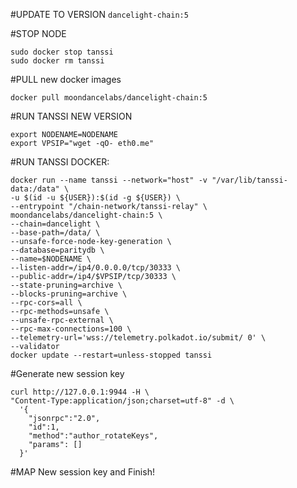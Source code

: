 #UPDATE TO VERSION ```dancelight-chain:5```

#STOP NODE
```
sudo docker stop tanssi
sudo docker rm tanssi
```

#PULL new docker images
```
docker pull moondancelabs/dancelight-chain:5
```

#RUN TANSSI NEW VERSION
```
export NODENAME=NODENAME
export VPSIP="wget -qO- eth0.me"
```
#RUN TANSSI DOCKER:
```
docker run --name tanssi --network="host" -v "/var/lib/tanssi-data:/data" \
-u $(id -u ${USER}):$(id -g ${USER}) \
--entrypoint "/chain-network/tanssi-relay" \
moondancelabs/dancelight-chain:5 \
--chain=dancelight \
--base-path=/data/ \
--unsafe-force-node-key-generation \
--database=paritydb \
--name=$NODENAME \
--listen-addr=/ip4/0.0.0.0/tcp/30333 \
--public-addr=/ip4/$VPSIP/tcp/30333 \
--state-pruning=archive \
--blocks-pruning=archive \
--rpc-cors=all \
--rpc-methods=unsafe \
--unsafe-rpc-external \
--rpc-max-connections=100 \
--telemetry-url='wss://telemetry.polkadot.io/submit/ 0' \
--validator
docker update --restart=unless-stopped tanssi
```

#Generate new session key

```
curl http://127.0.0.1:9944 -H \
"Content-Type:application/json;charset=utf-8" -d \
  '{
    "jsonrpc":"2.0",
    "id":1,
    "method":"author_rotateKeys",
    "params": []
  }'
```
#MAP New session key and Finish!
